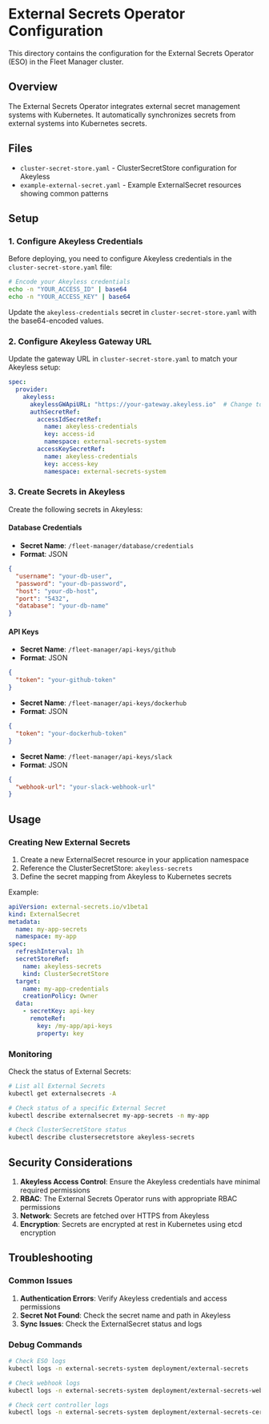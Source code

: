 # External Secrets Operator Configuration

This directory contains the configuration for the External Secrets Operator (ESO) in the Fleet Manager cluster.

## Overview

The External Secrets Operator integrates external secret management systems with Kubernetes. It automatically synchronizes secrets from external systems into Kubernetes secrets.

## Files

- `cluster-secret-store.yaml` - ClusterSecretStore configuration for Akeyless
- `example-external-secret.yaml` - Example ExternalSecret resources showing common patterns

## Setup

### 1. Configure Akeyless Credentials

Before deploying, you need to configure Akeyless credentials in the `cluster-secret-store.yaml` file:

```bash
# Encode your Akeyless credentials
echo -n "YOUR_ACCESS_ID" | base64
echo -n "YOUR_ACCESS_KEY" | base64
```

Update the `akeyless-credentials` secret in `cluster-secret-store.yaml` with the base64-encoded values.

### 2. Configure Akeyless Gateway URL

Update the gateway URL in `cluster-secret-store.yaml` to match your Akeyless setup:

```yaml
spec:
  provider:
    akeyless:
      akeylessGWApiURL: "https://your-gateway.akeyless.io"  # Change to your gateway URL
      authSecretRef:
        accessIdSecretRef:
          name: akeyless-credentials
          key: access-id
          namespace: external-secrets-system
        accessKeySecretRef:
          name: akeyless-credentials
          key: access-key
          namespace: external-secrets-system
```

### 3. Create Secrets in Akeyless

Create the following secrets in Akeyless:

#### Database Credentials
- **Secret Name**: `/fleet-manager/database/credentials`
- **Format**: JSON
```json
{
  "username": "your-db-user",
  "password": "your-db-password",
  "host": "your-db-host",
  "port": "5432",
  "database": "your-db-name"
}
```

#### API Keys
- **Secret Name**: `/fleet-manager/api-keys/github`
- **Format**: JSON
```json
{
  "token": "your-github-token"
}
```

- **Secret Name**: `/fleet-manager/api-keys/dockerhub`
- **Format**: JSON
```json
{
  "token": "your-dockerhub-token"
}
```

- **Secret Name**: `/fleet-manager/api-keys/slack`
- **Format**: JSON
```json
{
  "webhook-url": "your-slack-webhook-url"
}
```

## Usage

### Creating New External Secrets

1. Create a new ExternalSecret resource in your application namespace
2. Reference the ClusterSecretStore: `akeyless-secrets`
3. Define the secret mapping from Akeyless to Kubernetes secrets

Example:

```yaml
apiVersion: external-secrets.io/v1beta1
kind: ExternalSecret
metadata:
  name: my-app-secrets
  namespace: my-app
spec:
  refreshInterval: 1h
  secretStoreRef:
    name: akeyless-secrets
    kind: ClusterSecretStore
  target:
    name: my-app-credentials
    creationPolicy: Owner
  data:
    - secretKey: api-key
      remoteRef:
        key: /my-app/api-keys
        property: key
```

### Monitoring

Check the status of External Secrets:

```bash
# List all External Secrets
kubectl get externalsecrets -A

# Check status of a specific External Secret
kubectl describe externalsecret my-app-secrets -n my-app

# Check ClusterSecretStore status
kubectl describe clustersecretstore akeyless-secrets
```

## Security Considerations

1. **Akeyless Access Control**: Ensure the Akeyless credentials have minimal required permissions
2. **RBAC**: The External Secrets Operator runs with appropriate RBAC permissions
3. **Network**: Secrets are fetched over HTTPS from Akeyless
4. **Encryption**: Secrets are encrypted at rest in Kubernetes using etcd encryption

## Troubleshooting

### Common Issues

1. **Authentication Errors**: Verify Akeyless credentials and access permissions
2. **Secret Not Found**: Check the secret name and path in Akeyless
3. **Sync Issues**: Check the ExternalSecret status and logs

### Debug Commands

```bash
# Check ESO logs
kubectl logs -n external-secrets-system deployment/external-secrets

# Check webhook logs
kubectl logs -n external-secrets-system deployment/external-secrets-webhook

# Check cert controller logs
kubectl logs -n external-secrets-system deployment/external-secrets-cert-controller
```
